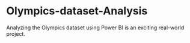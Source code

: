 # Olympics-dataset-Analysis
Analyzing the Olympics dataset using Power BI is an exciting real-world project.
